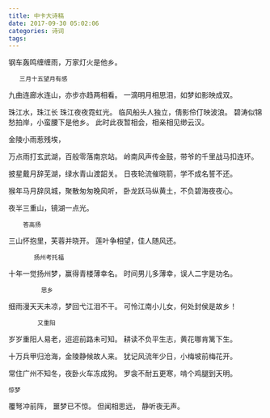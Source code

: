 ```yaml
---
title: 中卡大诗稿
date: 2017-09-30 05:02:06
categories: 诗词
tags:
---
```

钢车轰鸣缠缠雨，万家灯火是他乡。

       三月十五望月有感
九曲连廊水连山，亦步亦趋两相看。
一滴明月相思泪，如梦如影映成双。

珠江水，珠江长
珠江夜夜霓虹光。
临风船头人独立，倩影伶仃映波浪。
碧涛似锦愁拍岸，小蛮腰下是他乡。
此时此夜暂相会，相亲相见缈云汉。

金陵小雨惹残埃，

万点雨打玄武湖，百般零落南京站。
岭南风声传金鼓，带爷的千里战马扣连环。


披星戴月辞芜湖，绿水青山渡韶关。
日夜轮流催晓箭，学不成名誓不还。

猴年马月辞凤城，聚散匆匆晚风听，
卧龙跃马纵黄土，不负碧海夜夜心。

夜半三重山，镜湖一点光。

        答高扬
三山怀抱里，芙蓉并晓开。
莲叶争相望，佳人随风还。


           扬州考托福
十年一觉扬州梦，赢得青楼薄幸名。
时间男儿多薄幸，误人二字是功名。

             思乡
细雨漫天天未凉，梦回弋江泪不干。
可怜江南小儿女，何处封侯是故乡！

            又重阳
岁岁重阳人易老，迢迢前路未可知。
耕读不负平生志，黄花哪肯篱下生。

十万兵甲归沧海，金陵静候故人来。
犹记风流年少日，小梅坡前梅花开。

常住广州不知冬，夜卧火车冻成狗。
罗衾不耐五更寒，啃个鸡腿到天明。

    惊梦
覆弩冲前阵，
噩梦已不惊。
但闻相思远，
静听夜无声。


